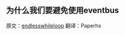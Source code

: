
## 为什么我们要避免使用eventbus


原文：[endlesswhileloop](http://endlesswhileloop.com/blog/2015/06/11/stop-using-event-buses/)
翻译：Paperhs

  
